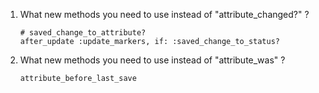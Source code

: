 1. What new methods you need to use instead of "attribute_changed?" ?
       
       # saved_change_to_attribute?
       after_update :update_markers, if: :saved_change_to_status?

2. What new methods you need to use instead of "attribute_was" ?
       
       attribute_before_last_save
